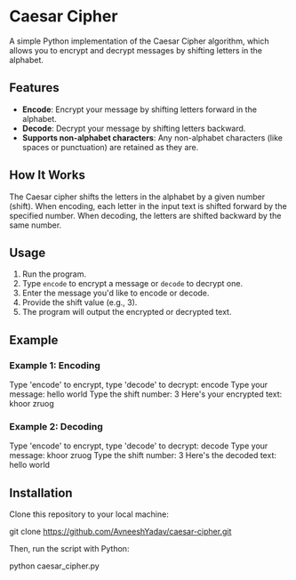 # Caesar Cipher

A simple Python implementation of the Caesar Cipher algorithm, which allows you to encrypt and decrypt messages by shifting letters in the alphabet.

## Features

- **Encode**: Encrypt your message by shifting letters forward in the alphabet.
- **Decode**: Decrypt your message by shifting letters backward.
- **Supports non-alphabet characters**: Any non-alphabet characters (like spaces or punctuation) are retained as they are.

## How It Works

The Caesar cipher shifts the letters in the alphabet by a given number (shift). When encoding, each letter in the input text is shifted forward by the specified number. When decoding, the letters are shifted backward by the same number.

## Usage

1. Run the program.
2. Type `encode` to encrypt a message or `decode` to decrypt one.
3. Enter the message you'd like to encode or decode.
4. Provide the shift value (e.g., 3).
5. The program will output the encrypted or decrypted text.

## Example

### Example 1: Encoding

Type 'encode' to encrypt, type 'decode' to decrypt: encode 
Type your message: hello world 
Type the shift number: 3 
Here's your encrypted text: khoor zruog

### Example 2: Decoding

Type 'encode' to encrypt, type 'decode' to decrypt: decode 
Type your message: khoor zruog 
Type the shift number: 3 
Here's the decoded text: hello world

## Installation

Clone this repository to your local machine:

git clone https://github.com/AvneeshYadav/caesar-cipher.git

Then, run the script with Python:

python caesar_cipher.py
